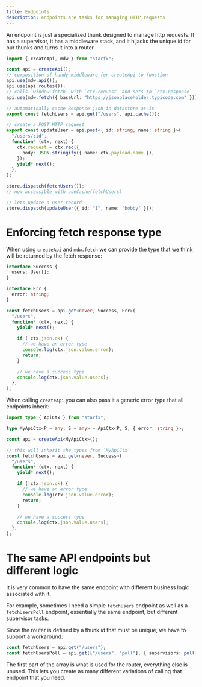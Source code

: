 ```yaml
---
title: Endpoints
description: endpoints are tasks for managing HTTP requests
---
```


An endpoint is just a specialized thunk designed to manage http requests. It has
a supervisor, it has a middleware stack, and it hijacks the unique id for our
thunks and turns it into a router.

```ts
import { createApi, mdw } from "starfx";

const api = createApi();
// composition of handy middleware for createApi to function
api.use(mdw.api());
api.use(api.routes());
// calls `window.fetch` with `ctx.request` and sets to `ctx.response`
api.use(mdw.fetch({ baseUrl: "https://jsonplaceholder.typicode.com" }));

// automatically cache Response json in datastore as-is
export const fetchUsers = api.get("/users", api.cache());

// create a POST HTTP request
export const updateUser = api.post<{ id: string; name: string }>(
  "/users/:id",
  function* (ctx, next) {
    ctx.request = ctx.req({
      body: JSON.stringify({ name: ctx.payload.name }),
    });
    yield* next();
  },
);

store.dispatch(fetchUsers());
// now accessible with useCache(fetchUsers)

// lets update a user record
store.dispatch(updateUser({ id: "1", name: "bobby" }));
```

# Enforcing fetch response type

When using `createApi` and `mdw.fetch` we can provide the type that we think
will be returned by the fetch response:

```ts
interface Success {
  users: User[];
}

interface Err {
  error: string;
}

const fetchUsers = api.get<never, Success, Err>(
  "/users",
  function* (ctx, next) {
    yield* next();

    if (!ctx.json.ok) {
      // we have an error type
      console.log(ctx.json.value.error);
      return;
    }

    // we have a success type
    console.log(ctx.json.value.users);
  },
);
```

When calling `createApi` you can also pass it a generic error type that all
endpoints inherit:

```ts
import type { ApiCtx } from "starfx";

type MyApiCtx<P = any, S = any> = ApiCtx<P, S, { error: string }>;

const api = createApi<MyApiCtx>();

// this will inherit the types from `MyApiCtx`
const fetchUsers = api.get<never, Success>(
  "/users",
  function* (ctx, next) {
    yield* next();

    if (!ctx.json.ok) {
      // we have an error type
      console.log(ctx.json.value.error);
      return;
    }

    // we have a success type
    console.log(ctx.json.value.users);
  },
);
```

# The same API endpoints but different logic

It is very common to have the same endpoint with different business logic
associated with it.

For example, sometimes I need a simple `fetchUsers` endpoint as well as a
`fetchUsersPoll` endpoint, essentially the same endpoint, but different
supervisor tasks.

Since the router is defined by a thunk id that must be unique, we have to
support a workaround:

```ts
const fetchUsers = api.get("/users");
const fetchUsersPoll = api.get(["/users", "poll"], { supervisors: poll() });
```

The first part of the array is what is used for the router, everything else is
unused. This lets you create as many different variations of calling that
endpoint that you need.
